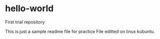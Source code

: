 hello-world
===========

First trial repository

This is just a sample readme file for practice
File editted on linux kubuntu.
